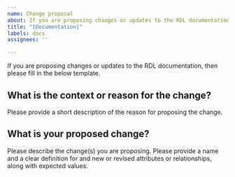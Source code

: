 ```yaml
---
name: Change proposal
about: If you are proposing changes or updates to the RDL documentation
title: "[Documentation]"
labels: docs
assignees: ''

---
```


If you are proposing changes or updates to the RDL documentation, then please fill in the below template.

## What is the context or reason for the change?

Please provide a short description of the reason for proposing the change.

## What is your proposed change?

Please describe the change(s) you are proposing. Please provide a name and a clear definition for and new or revised attributes or relationships, along with expected values.